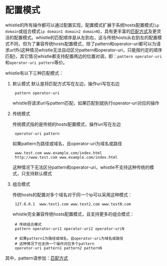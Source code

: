 # 配置模式

whistle的所有操作都可以通过配置实现，配置模式扩展于系统hosts配置模式(`ip domain`或组合模式`ip domain1 domain2 domainN`)，具有更丰富的[匹配方式](pattern.html)及更灵活的配置模式。whistle的匹配顺序是从左到右，这与传统hosts从右到左的配置模式不同，但为了兼容传统hosts配置模式，除了pattern和operator-uri都可以为请求url外(这种情况whistle无法自动区分pattern和operator-uri，只能按约定的顺序匹配)，其它情况whistle都支持配置两边的位置对调，即：`pattern operator-uri`和`operator-uri pattern`等价。

whistle有以下三种匹配模式：

1. 默认模式
	默认是将匹配方式写在左边，操作uri写在右边
	
		pattern operator-uri
		
	whistle将请求url与pattern匹配，如果匹配到就执行operator-uri对应的操作

2. 传统模式

	传统模式指的是传统的hosts配置模式，操作uri写在左边
	
		operator-uri pattern
		
	如果pattern为路径或域名，且operator-uri为域名或路径
	
		www.test.com www.example.com/index.html
		http://www.test.com www.example.com/index.html
		
	这种情况下无法区分pattern和operator-uri，whistle不支持这种传统的模式，只支持默认模式
	
3. 组合模式

	传统hosts的配置对多个域名对于同一个ip可以采用这种模式：
	
		127.0.0.1  www.test1.com www.test2.com www.testN.com
		
	whistle完全兼容传统hosts配置模式，且支持更多的组合模式：
	
		# 传统组合模式
		pattern operator-uri1 operator-uri2 operator-uriN
		
		# 如果pattern1为路径或域名，且operator-uri为域名或路径
		# 这种情况下也支持一个操作对应多个pattern
		operator-uri pattern1 pattern2 patternN
		
其中，pattern请参加：[匹配方式](pattern.html)